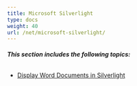 ```yaml
---
title: Microsoft Silverlight
type: docs
weight: 40
url: /net/microsoft-silverlight/
---
```


###### **This section includes the following topics:** 
- [Display Word Documents in Silverlight](/words/net/display-word-documents-in-silverlight-html/)
